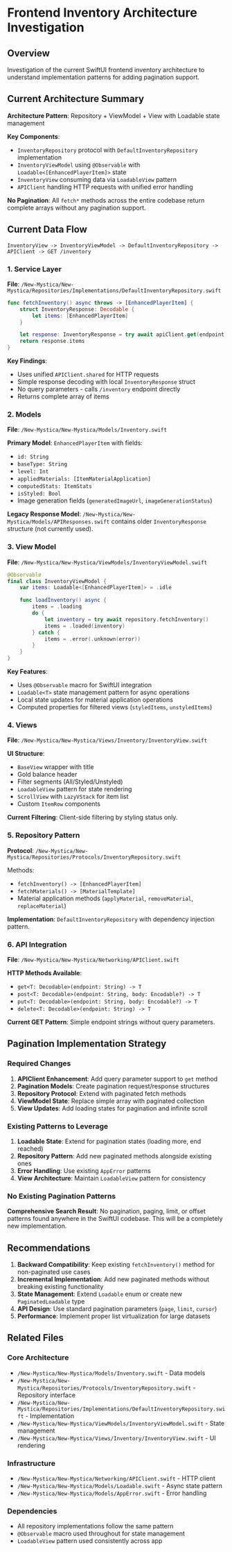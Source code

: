 # Frontend Inventory Architecture Investigation

## Overview

Investigation of the current SwiftUI frontend inventory architecture to understand implementation patterns for adding pagination support.

## Current Architecture Summary

**Architecture Pattern**: Repository + ViewModel + View with Loadable state management

**Key Components**:
- `InventoryRepository` protocol with `DefaultInventoryRepository` implementation
- `InventoryViewModel` using `@Observable` with `Loadable<[EnhancedPlayerItem]>` state
- `InventoryView` consuming data via `LoadableView` pattern
- `APIClient` handling HTTP requests with unified error handling

**No Pagination**: All `fetch*` methods across the entire codebase return complete arrays without any pagination support.

## Current Data Flow

```
InventoryView -> InventoryViewModel -> DefaultInventoryRepository -> APIClient -> GET /inventory
```

### 1. Service Layer

**File**: `/New-Mystica/New-Mystica/Repositories/Implementations/DefaultInventoryRepository.swift`

```swift
func fetchInventory() async throws -> [EnhancedPlayerItem] {
    struct InventoryResponse: Decodable {
        let items: [EnhancedPlayerItem]
    }

    let response: InventoryResponse = try await apiClient.get(endpoint: "/inventory")
    return response.items
}
```

**Key Findings**:
- Uses unified `APIClient.shared` for HTTP requests
- Simple response decoding with local `InventoryResponse` struct
- No query parameters - calls `/inventory` endpoint directly
- Returns complete array of items

### 2. Models

**File**: `/New-Mystica/New-Mystica/Models/Inventory.swift`

**Primary Model**: `EnhancedPlayerItem` with fields:
- `id: String`
- `baseType: String`
- `level: Int`
- `appliedMaterials: [ItemMaterialApplication]`
- `computedStats: ItemStats`
- `isStyled: Bool`
- Image generation fields (`generatedImageUrl`, `imageGenerationStatus`)

**Legacy Response Model**: `/New-Mystica/New-Mystica/Models/APIResponses.swift` contains older `InventoryResponse` structure (not currently used).

### 3. View Model

**File**: `/New-Mystica/New-Mystica/ViewModels/InventoryViewModel.swift`

```swift
@Observable
final class InventoryViewModel {
    var items: Loadable<[EnhancedPlayerItem]> = .idle

    func loadInventory() async {
        items = .loading
        do {
            let inventory = try await repository.fetchInventory()
            items = .loaded(inventory)
        } catch {
            items = .error(.unknown(error))
        }
    }
}
```

**Key Features**:
- Uses `@Observable` macro for SwiftUI integration
- `Loadable<T>` state management pattern for async operations
- Local state updates for material application operations
- Computed properties for filtered views (`styledItems`, `unstyledItems`)

### 4. Views

**File**: `/New-Mystica/New-Mystica/Views/Inventory/InventoryView.swift`

**UI Structure**:
- `BaseView` wrapper with title
- Gold balance header
- Filter segments (All/Styled/Unstyled)
- `LoadableView` pattern for state rendering
- `ScrollView` with `LazyVStack` for item list
- Custom `ItemRow` components

**Current Filtering**: Client-side filtering by styling status only.

### 5. Repository Pattern

**Protocol**: `/New-Mystica/New-Mystica/Repositories/Protocols/InventoryRepository.swift`

Methods:
- `fetchInventory() -> [EnhancedPlayerItem]`
- `fetchMaterials() -> [MaterialTemplate]`
- Material application methods (`applyMaterial`, `removeMaterial`, `replaceMaterial`)

**Implementation**: `DefaultInventoryRepository` with dependency injection pattern.

### 6. API Integration

**File**: `/New-Mystica/New-Mystica/Networking/APIClient.swift`

**HTTP Methods Available**:
- `get<T: Decodable>(endpoint: String) -> T`
- `post<T: Decodable>(endpoint: String, body: Encodable?) -> T`
- `put<T: Decodable>(endpoint: String, body: Encodable?) -> T`
- `delete<T: Decodable>(endpoint: String) -> T`

**Current GET Pattern**: Simple endpoint strings without query parameters.

## Pagination Implementation Strategy

### Required Changes

1. **APIClient Enhancement**: Add query parameter support to `get` method
2. **Pagination Models**: Create pagination request/response structures
3. **Repository Protocol**: Extend with paginated fetch methods
4. **ViewModel State**: Replace simple array with paginated collection
5. **View Updates**: Add loading states for pagination and infinite scroll

### Existing Patterns to Leverage

1. **Loadable State**: Extend for pagination states (loading more, end reached)
2. **Repository Pattern**: Add new paginated methods alongside existing ones
3. **Error Handling**: Use existing `AppError` patterns
4. **View Architecture**: Maintain `LoadableView` pattern for consistency

### No Existing Pagination Patterns

**Comprehensive Search Result**: No pagination, paging, limit, or offset patterns found anywhere in the SwiftUI codebase. This will be a completely new implementation.

## Recommendations

1. **Backward Compatibility**: Keep existing `fetchInventory()` method for non-paginated use cases
2. **Incremental Implementation**: Add new paginated methods without breaking existing functionality
3. **State Management**: Extend `Loadable` enum or create new `PaginatedLoadable` type
4. **API Design**: Use standard pagination parameters (`page`, `limit`, `cursor`)
5. **Performance**: Implement proper list virtualization for large datasets

## Related Files

### Core Architecture
- `/New-Mystica/New-Mystica/Models/Inventory.swift` - Data models
- `/New-Mystica/New-Mystica/Repositories/Protocols/InventoryRepository.swift` - Repository interface
- `/New-Mystica/New-Mystica/Repositories/Implementations/DefaultInventoryRepository.swift` - Implementation
- `/New-Mystica/New-Mystica/ViewModels/InventoryViewModel.swift` - State management
- `/New-Mystica/New-Mystica/Views/Inventory/InventoryView.swift` - UI rendering

### Infrastructure
- `/New-Mystica/New-Mystica/Networking/APIClient.swift` - HTTP client
- `/New-Mystica/New-Mystica/Models/Loadable.swift` - Async state pattern
- `/New-Mystica/New-Mystica/Models/AppError.swift` - Error handling

### Dependencies
- All repository implementations follow the same pattern
- `@Observable` macro used throughout for state management
- `LoadableView` pattern used consistently across app